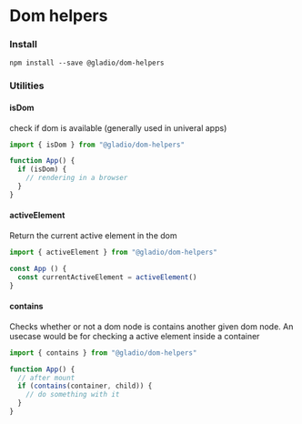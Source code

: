 # Dom helpers

### Install

```
npm install --save @gladio/dom-helpers
```

### Utilities

#### isDom

check if dom is available (generally used in univeral apps)

```js
import { isDom } from "@gladio/dom-helpers"

function App() {
  if (isDom) {
    // rendering in a browser
  }
}
```

#### activeElement

Return the current active element in the dom

```js
import { activeElement } from "@gladio/dom-helpers"

const App () {
  const currentActiveElement = activeElement()
}
```

#### contains

Checks whether or not a dom node is contains another given dom node. An usecase would be for checking a active
element inside a container

```js
import { contains } from "@gladio/dom-helpers"

function App() {
  // after mount
  if (contains(container, child)) {
    // do something with it
  }
}
```
